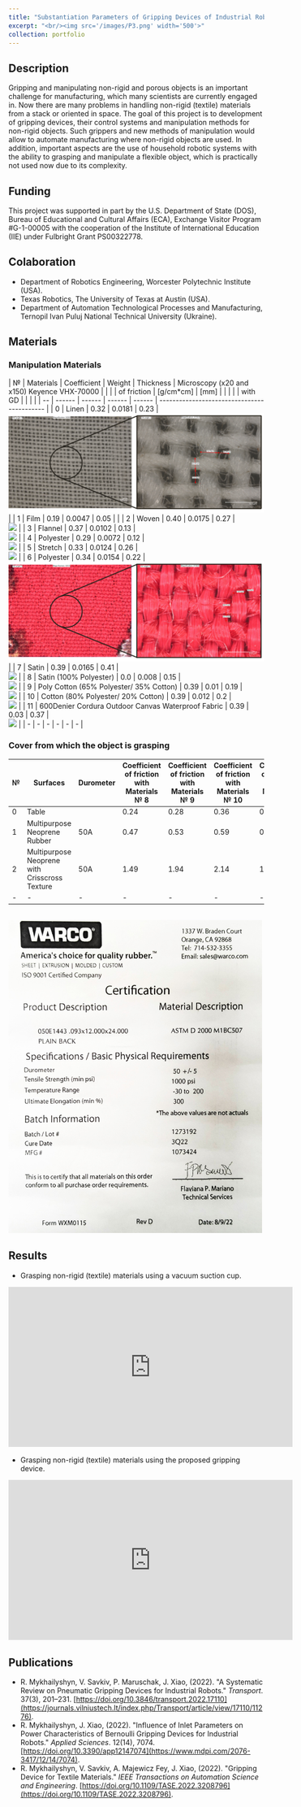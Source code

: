 ```yaml
---
title: "Substantiation Parameters of Gripping Devices of Industrial Robots and Methods of Manipulation of Flexible Objects"
excerpt: "<br/><img src='/images/P3.png' width='500'>"
collection: portfolio
---
```

## Description
Gripping and manipulating non-rigid and porous objects is an important challenge for manufacturing, which many scientists are currently engaged in. Now there are many problems in handling non-rigid (textile) materials from a stack or oriented in space. The goal of this project is to development of gripping devices, their control systems and manipulation methods for non-rigid objects. Such grippers and new methods of manipulation would allow to automate manufacturing where non-rigid objects are used. In addition, important aspects are the use of household robotic systems with the ability to grasping and manipulate a flexible object, which is practically not used now due to its complexity.

## Funding
This project was supported in part by the U.S. Department of State (DOS), Bureau of Educational and Cultural Affairs (ECA), Exchange Visitor Program #G-1-00005 with the cooperation of the Institute of International Education (IIE) under Fulbright Grant PS00322778.
## Colaboration
* Department of Robotics Engineering, Worcester Polytechnic Institute (USA).
* Texas Robotics, The University of Texas at Austin (USA).
* Department of Automation Technological Processes and Manufacturing, Ternopil Ivan Puluj National Technical University (Ukraine).

## Materials

### Manipulation Materials

| №  | Materials | Coefficient | Weight    | Thickness   | Microscopy (x20 and x150) Keyence VHX-70000 |
|    |           | of friction | [g/cm*cm] | [mm]        |                                             |
|    |           | with GD     |           |             |                                             |
| -- | ------    | ------      | ------    | ------      | ------------------------------------------- |
| 0  | Linen     | 0.32        | 0.0181    | 0.23        | <br/><img src='/images/0.jpg'>              |
| 1  | Film      | 0.19        | 0.0047    | 0.05        |                                             |
| 2  | Woven     | 0.40        | 0.0175    | 0.27        | <br/><img src='/images/2.png'>              |
| 3  | Flannel   | 0.37        | 0.0102    | 0.13        | <br/><img src='/images/3.jpg'>              |
| 4  | Polyester | 0.29        | 0.0072    | 0.12        | <br/><img src='/images/4.png'>              |
| 5  | Stretch   | 0.33        | 0.0124    | 0.26        | <br/><img src='/images/5.png'>              |
| 6  | Polyester | 0.34        | 0.0154    | 0.22        | <br/><img src='/images/6.jpg'>              |
| 7  | Satin     | 0.39        | 0.0165    | 0.41        | <br/><img src='/images/7.png'>              |
| 8  | Satin (100% Polyester)                             | 0.0       | 0.008   | 0.15    | <br/><img src='/images/8.png'>              |
| 9  | Poly Cotton (65% Polyester/ 35% Cotton)            | 0.39      | 0.01    | 0.19    | <br/><img src='/images/9.png'>              |
| 10 | Cotton (80% Polyester/ 20% Cotton)                 | 0.39      | 0.012   | 0.2     | <br/><img src='/images/10.png'>             |
| 11 | 600Denier Cordura Outdoor Canvas Waterproof Fabric | 0.39      | 0.03    | 0.37    | <br/><img src='/images/11.png'>             |
| -  | -         | -           | -         | -           | -                                           |

### Cover from which the object is grasping

| №  | Surfaces                                        | Durometer | Coefficient of friction with Materials № 8| Coefficient of friction with Materials № 9 | Coefficient of friction with Materials № 10 | Coefficient of friction with Materials № 11| 
| -- | ----------------------------------------------  | ----- | ---- | ---- | ---- | ---- |
| 0  | Table                                           |       | 0.24 | 0.28 | 0.36 | 0.3  |
| 1  | Multipurpose Neoprene Rubber                    | 50A   | 0.47 | 0.53 | 0.59 | 0.57 |
| 2  | Multipurpose Neoprene with Crisscross Texture   | 50A   | 1.49 | 1.94 | 2.14 | 1.71 |
| -  | -                                               | -     | -    | -    | -    | -    |

<br/><img src='/images/cert.jpg' width='500'> 

## Results

* Grasping non-rigid (textile) materials using a vacuum suction cup.
<iframe width="560" height="315" src="https://www.youtube.com/embed/nIoEO3vjNYQ" title="YouTube video player" frameborder="0" allow="accelerometer; autoplay; clipboard-write; encrypted-media; gyroscope; picture-in-picture" allowfullscreen></iframe>

* Grasping non-rigid (textile) materials using the proposed gripping device.
<iframe width="560" height="315" src="https://www.youtube.com/embed/2Dp1j-EONhM" title="YouTube video player" frameborder="0" allow="accelerometer; autoplay; clipboard-write; encrypted-media; gyroscope; picture-in-picture" allowfullscreen></iframe>

## Publications

* R. Mykhailyshyn, V. Savkiv, P. Maruschak, J. Xiao, (2022). &quot;A Systematic Review on Pneumatic Gripping Devices for Industrial Robots.&quot; <i>Transport</i>. 37(3), 201–231. [https://doi.org/10.3846/transport.2022.17110](https://journals.vilniustech.lt/index.php/Transport/article/view/17110/11276).
* R. Mykhailyshyn, J. Xiao, (2022). &quot;Influence of Inlet Parameters on Power Characteristics of Bernoulli Gripping Devices for Industrial Robots.&quot; <i>Applied Sciences</i>. 12(14), 7074. [https://doi.org/10.3390/app12147074](https://www.mdpi.com/2076-3417/12/14/7074).
* R. Mykhailyshyn, V. Savkiv, A. Majewicz Fey, J. Xiao, (2022). &quot;Gripping Device for Textile Materials.&quot; <i>IEEE Transactions on Automation Science and Engineering</i>. [https://doi.org/10.1109/TASE.2022.3208796](https://doi.org/10.1109/TASE.2022.3208796).